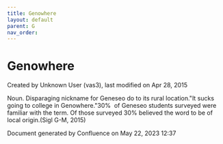 ```yaml
---
title: Genowhere
layout: default
parent: G
nav_order:
---
```


# Genowhere

Created by  Unknown User (vas3), last modified on Apr 28, 2015

Noun. Disparaging nickname for Geneseo do to its rural location.&quot;It sucks going to college in Genowhere.&quot;30%  of Geneseo students surveyed were familiar with the term. Of those surveyed 30% believed the word to be of local origin.(Sigl G-M, 2015)

Document generated by Confluence on May 22, 2023 12:37


